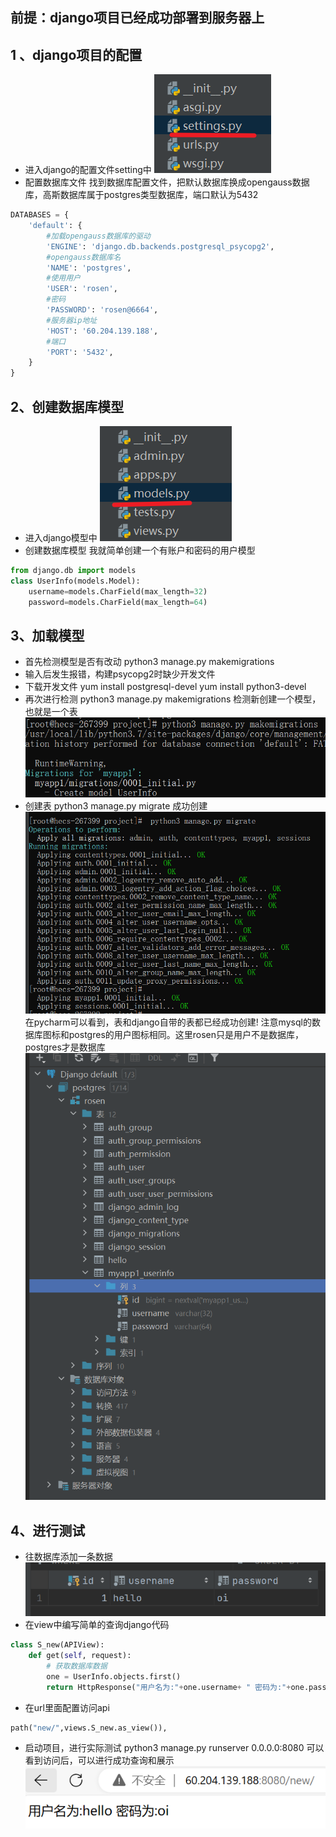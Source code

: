 ## 前提：django项目已经成功部署到服务器上
## 1  、django项目的配置
+ 进入django的配置文件setting中
![](../../img/django1.png)
+ 配置数据库文件
	找到数据库配置文件，把默认数据库换成opengauss数据库，高斯数据库属于postgres类型数据库，端口默认为5432
```python
DATABASES = {  
    'default': {  
        #加载opengauss数据库的驱动  
        'ENGINE': 'django.db.backends.postgresql_psycopg2',  
        #opengauss数据库名  
        'NAME': 'postgres',  
        #使用用户  
        'USER': 'rosen',  
        #密码  
        'PASSWORD': 'rosen@6664',  
        #服务器ip地址  
        'HOST': '60.204.139.188',  
        #端口  
        'PORT': '5432',  
    }  
}
```
## 2、创建数据库模型
+ 进入django模型中
	![](../../img/django_model.png)
+  创建数据库模型
	我就简单创建一个有账户和密码的用户模型
```python
from django.db import models  
class UserInfo(models.Model):  
    username=models.CharField(max_length=32)  
    password=models.CharField(max_length=64)
```
## 3、加载模型
+ 首先检测模型是否有改动
	python3 manage.py makemigrations
+ 输入后发生报错，构建psycopg2时缺少开发文件
+ 下载开发文件
	yum install postgresql-devel
	yum install python3-devel
+ 再次进行检测
	python3 manage.py makemigrations
	检测新创建一个模型，也就是一个表
	![](../../img/model_change.jpg)
+ 创建表
	python3 manage.py migrate
	成功创建
	![](../../img/model_create.jpg)
	在pycharm可以看到，表和django自带的表都已经成功创建!
	注意mysql的数据库图标和postgres的用户图标相同。这里rosen只是用户不是数据库，postgres才是数据库
	![](../../img/create1.jpg)
## 4、进行测试
+ 往数据库添加一条数据
	![](../../img/data1.png)
+ 在view中编写简单的查询django代码
```python
class S_new(APIView):  
    def get(self, request):  
        # 获取数据库数据  
        one = UserInfo.objects.first()  
        return HttpResponse("用户名为:"+one.username+ " 密码为:"+one.password)	
```
+ 在url里面配置访问api
```python
path("new/",views.S_new.as_view()),
```
+ 启动项目，进行实际测试
	python3 manage.py runserver 0.0.0.0:8080
	可以看到访问后，可以进行成功查询和展示
	![](../../img/test1.png)